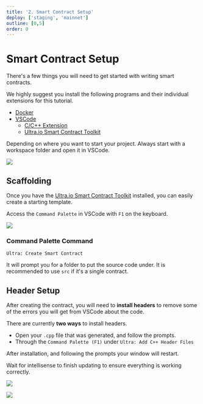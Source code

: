 ```yaml
---
title: '2. Smart Contract Setup'
deploy: ['staging', 'mainnet']
outline: [0,5]
order: 0
---
```


# Smart Contract Setup

There's a few things you will need to get started with writing smart contracts.

We highly suggest you install the following programs and their individual extensions for this tutorial.

- [Docker](https://docs.docker.com/engine/install/)
- [VSCode](https://code.visualstudio.com/download)
  - [C/C++ Extension](https://marketplace.visualstudio.com/items?itemName=ms-vscode.cpptools)
  - [Ultra.io Smart Contract Toolkit](https://marketplace.visualstudio.com/items?itemName=ultraio.ultra-cpp)

Depending on where you want to start your project. Always start with a workspace folder and open it in VSCode.

![](https://i.imgur.com/dcLCygc.png)

## Scaffolding

Once you have the [Ultra.io Smart Contract Toolkit](https://marketplace.visualstudio.com/items?itemName=ultraio.ultra-cpp) installed, you can easily create a starting template.

Access the `Command Palette` in VSCode with `F1` on the keyboard.

![](https://i.imgur.com/MqXh2o2.png)

### Command Palette Command

```
Ultra: Create Smart Contract
```

It will prompt you for a folder to put the source code under. It is recommended to use `src` if it's a single contract.

## Header Setup

After creating the contract, you will need to **install headers** to remove some of the errors you will get from VSCode about the code.

There are currently **two ways** to install headers.

- Open your `.cpp` file that was generated, and follow the prompts.
- Through the `Command Palette (F1)` under `Ultra: Add C++ Header Files`

After installation, and following the prompts your window will restart.

Wait for intellisense to finish updating to ensure everything is working correctly.

![](https://i.imgur.com/SOdKo7H.png)

![](https://i.imgur.com/lW4XxaC.png)
